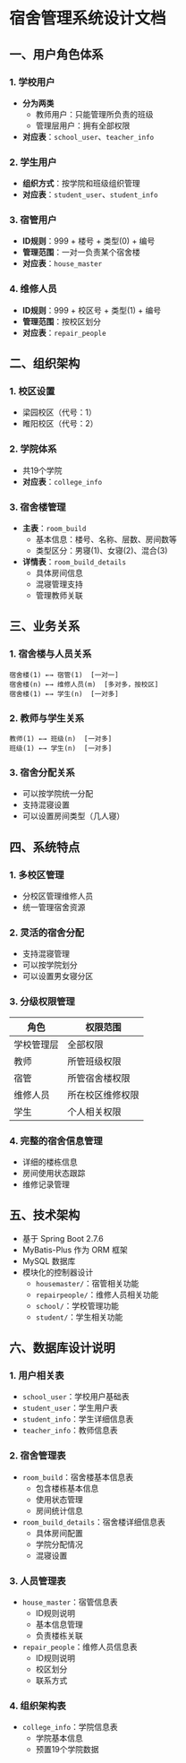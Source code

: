 # 宿舍管理系统设计文档

## 一、用户角色体系

### 1. 学校用户
- **分为两类**
  - 教师用户：只能管理所负责的班级
  - 管理层用户：拥有全部权限
- **对应表**：`school_user`、`teacher_info`

### 2. 学生用户
- **组织方式**：按学院和班级组织管理
- **对应表**：`student_user`、`student_info`

### 3. 宿管用户
- **ID规则**：999 + 楼号 + 类型(0) + 编号
- **管理范围**：一对一负责某个宿舍楼
- **对应表**：`house_master`

### 4. 维修人员
- **ID规则**：999 + 校区号 + 类型(1) + 编号
- **管理范围**：按校区划分
- **对应表**：`repair_people`

## 二、组织架构

### 1. 校区设置
- 梁园校区（代号：1）
- 睢阳校区（代号：2）

### 2. 学院体系
- 共19个学院
- **对应表**：`college_info`

### 3. 宿舍楼管理
- **主表**：`room_build`
  - 基本信息：楼号、名称、层数、房间数等
  - 类型区分：男寝(1)、女寝(2)、混合(3)
- **详情表**：`room_build_details`
  - 具体房间信息
  - 混寝管理支持
  - 管理教师关联

## 三、业务关系

### 1. 宿舍楼与人员关系
```
宿舍楼(1) ←→ 宿管(1)  [一对一]
宿舍楼(n) ←→ 维修人员(m)  [多对多，按校区]
宿舍楼(1) ←→ 学生(n)  [一对多]
```

### 2. 教师与学生关系
```
教师(1) ←→ 班级(n)  [一对多]
班级(1) ←→ 学生(n)  [一对多]
```

### 3. 宿舍分配关系
- 可以按学院统一分配
- 支持混寝设置
- 可以设置房间类型（几人寝）

## 四、系统特点

### 1. 多校区管理
- 分校区管理维修人员
- 统一管理宿舍资源

### 2. 灵活的宿舍分配
- 支持混寝管理
- 可以按学院划分
- 可以设置男女寝分区

### 3. 分级权限管理
| 角色 | 权限范围 |
|------|----------|
| 学校管理层 | 全部权限 |
| 教师 | 所管班级权限 |
| 宿管 | 所管宿舍楼权限 |
| 维修人员 | 所在校区维修权限 |
| 学生 | 个人相关权限 |

### 4. 完整的宿舍信息管理
- 详细的楼栋信息
- 房间使用状态跟踪
- 维修记录管理

## 五、技术架构
- 基于 Spring Boot 2.7.6
- MyBatis-Plus 作为 ORM 框架
- MySQL 数据库
- 模块化的控制器设计
  - `housemaster/`：宿管相关功能
  - `repairpeople/`：维修人员相关功能
  - `school/`：学校管理功能
  - `student/`：学生相关功能

## 六、数据库设计说明

### 1. 用户相关表
- `school_user`：学校用户基础表
- `student_user`：学生用户表
- `student_info`：学生详细信息表
- `teacher_info`：教师信息表

### 2. 宿舍管理表
- `room_build`：宿舍楼基本信息表
  - 包含楼栋基本信息
  - 使用状态管理
  - 房间统计信息
- `room_build_details`：宿舍楼详细信息表
  - 具体房间配置
  - 学院分配情况
  - 混寝设置

### 3. 人员管理表
- `house_master`：宿管信息表
  - ID规则说明
  - 基本信息管理
  - 负责楼栋关联
- `repair_people`：维修人员信息表
  - ID规则说明
  - 校区划分
  - 联系方式

### 4. 组织架构表
- `college_info`：学院信息表
  - 学院基本信息
  - 预置19个学院数据 